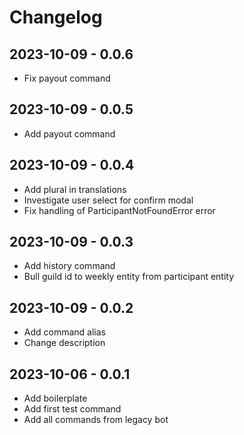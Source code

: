# Changelog

## 2023-10-09 - 0.0.6

-   Fix payout command

## 2023-10-09 - 0.0.5

-   Add payout command

## 2023-10-09 - 0.0.4

-   Add plural in translations
-   Investigate user select for confirm modal
-   Fix handling of ParticipantNotFoundError error


## 2023-10-09 - 0.0.3

-   Add history command
-   Bull guild id to weekly entity from participant entity

## 2023-10-09 - 0.0.2

-   Add command alias
-   Change description

## 2023-10-06 - 0.0.1

-   Add boilerplate
-   Add first test command
-   Add all commands from legacy bot